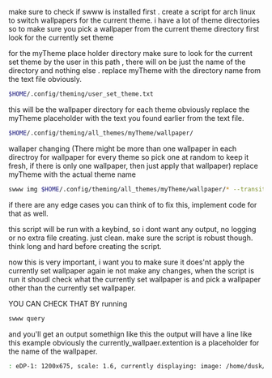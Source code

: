 
make sure to check if swww is installed first . 
create a script for arch linux to switch wallpapers for the current theme. i have a lot of theme directories so to make sure you pick a wallpaper from the current theme directory first look for the currently set theme 

for the myTheme place holder directory make sure to look for the current set theme by the user in this path , there will on be just the name of the directory and nothing else . replace myTheme with the directory name from the text file obviously. 
```bash
$HOME/.config/theming/user_set_theme.txt
```

this will be the wallpaper directory for each theme
obviously replace the myTheme placeholder with the text you found earlier from the text file. 
```bash
$HOME/.config/theming/all_themes/myTheme/wallpaper/
```

wallaper changing  (There might be more than one wallpaper in each directroy for wallpaper for every theme so pick one at random to keep it fresh, if there is only one wallpaper, then just apply that wallpaper) replace myTheme with the actual theme name 

```bash
swww img $HOME/.config/theming/all_themes/myTheme/wallpaper/* --transition-type grow --transition-duration 2 --transition-fps 60
```

if there are any edge cases you can think of to fix this, implement code for that as well. 

this script will be run with a keybind, so i dont want any output, no logging or no extra file creating. just clean. make sure the script is robust though. think long and hard before creating the script. 

now this is very important, i want you to make sure it does'nt apply the currently set wallpaper again ie not make any changes, when the script is run it shoudl check what the currently set wallpaper is and pick a wallpaper other than the currently set wallpaper. 

YOU CAN CHECK THAT BY running 
```bash
swww query
```
and you'll get an output somethign like this
the output will have a line like this example
obviously the currently_wallpaer.extention is a placeholder for the name of the wallpaper. 

```bash
: eDP-1: 1200x675, scale: 1.6, currently displaying: image: /home/dusk/.config/theming/all_themes/ember_glow/wallpaper/currently_wallpaer.extention
```